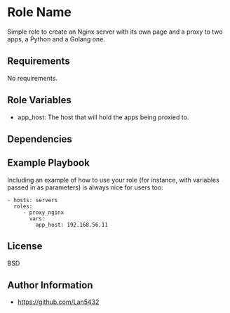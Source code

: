 Role Name
=========

Simple role to create an Nginx server with its own page and a proxy to two apps, a Python and a Golang one.

Requirements
------------

No requirements.

Role Variables
--------------

 - app_host: The host that will hold the apps being proxied to.

Dependencies
------------


Example Playbook
----------------

Including an example of how to use your role (for instance, with variables passed in as parameters) is always nice for users too:

    - hosts: servers
      roles:
         - proxy_nginx
           vars:
             app_host: 192.168.56.11

License
-------

BSD

Author Information
------------------

 - https://github.com/Lan5432

